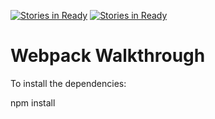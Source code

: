 [![Stories in Ready](https://badge.waffle.io/esayler/game-time.png?label=ready&title=Ready)](https://waffle.io/esayler/game-time)
[![Stories in Ready](https://badge.waffle.io/ejwill04/game-time.png?label=ready&title=Ready)](https://waffle.io/ejwill04/game-time)
# Webpack Walkthrough

To install the dependencies:

npm install
